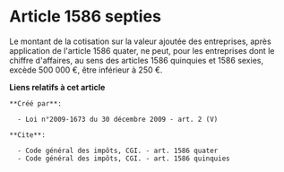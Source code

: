 # Article 1586 septies

Le montant de la cotisation sur la valeur ajoutée des entreprises, après application de l'article 1586 quater, ne peut, pour
les entreprises dont le chiffre d'affaires, au sens des articles 1586 quinquies et 1586 sexies, excède 500 000 €, être
inférieur à 250 €.

**Liens relatifs à cet article**

	**Créé par**:

	  - Loi n°2009-1673 du 30 décembre 2009 - art. 2 (V)

	**Cite**:

	  - Code général des impôts, CGI. - art. 1586 quater
	  - Code général des impôts, CGI. - art. 1586 quinquies
